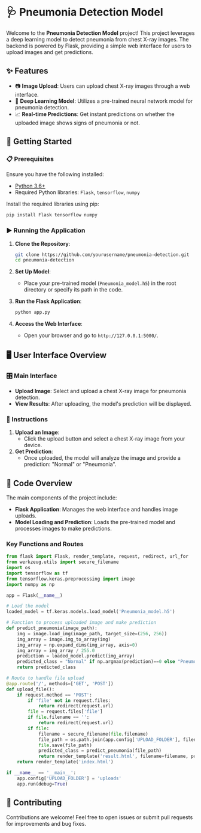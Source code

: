 
# 🩺 Pneumonia Detection Model

Welcome to the **Pneumonia Detection Model** project! This project leverages a deep learning model to detect pneumonia from chest X-ray images. The backend is powered by Flask, providing a simple web interface for users to upload images and get predictions.

## ✨ Features

- 📷 **Image Upload**: Users can upload chest X-ray images through a web interface.
- 🤖 **Deep Learning Model**: Utilizes a pre-trained neural network model for pneumonia detection.
- 📈 **Real-time Predictions**: Get instant predictions on whether the uploaded image shows signs of pneumonia or not.

## 🚀 Getting Started

### 📋 Prerequisites

Ensure you have the following installed:

- [Python 3.6+](https://www.python.org/downloads/)
- Required Python libraries: `Flask`, `tensorflow`, `numpy`

Install the required libraries using pip:
```bash
pip install Flask tensorflow numpy
```

### ▶️ Running the Application

1. **Clone the Repository**:
   ```bash
   git clone https://github.com/yourusername/pneumonia-detection.git
   cd pneumonia-detection
   ```

2. **Set Up Model**:
   - Place your pre-trained model (`Pneumonia_model.h5`) in the root directory or specify its path in the code.

3. **Run the Flask Application**:
   ```bash
   python app.py
   ```

4. **Access the Web Interface**:
   - Open your browser and go to `http://127.0.0.1:5000/`.

## 🖥️ User Interface Overview

### 🎛️ Main Interface

- **Upload Image**: Select and upload a chest X-ray image for pneumonia detection.
- **View Results**: After uploading, the model's prediction will be displayed.

### 📜 Instructions

1. **Upload an Image**:
   - Click the upload button and select a chest X-ray image from your device.
2. **Get Prediction**:
   - Once uploaded, the model will analyze the image and provide a prediction: "Normal" or "Pneumonia".

## 🧩 Code Overview

The main components of the project include:

- **Flask Application**: Manages the web interface and handles image uploads.
- **Model Loading and Prediction**: Loads the pre-trained model and processes images to make predictions.

### Key Functions and Routes

```python
from flask import Flask, render_template, request, redirect, url_for
from werkzeug.utils import secure_filename
import os
import tensorflow as tf
from tensorflow.keras.preprocessing import image
import numpy as np

app = Flask(__name__)

# Load the model
loaded_model = tf.keras.models.load_model('Pneumonia_model.h5')

# Function to process uploaded image and make prediction
def predict_pneumonia(image_path):
    img = image.load_img(image_path, target_size=(256, 256))
    img_array = image.img_to_array(img)
    img_array = np.expand_dims(img_array, axis=0)
    img_array = img_array / 255.0
    prediction = loaded_model.predict(img_array)
    predicted_class = "Normal" if np.argmax(prediction)==0 else "Pneumonia"
    return predicted_class

# Route to handle file upload
@app.route('/', methods=['GET', 'POST'])
def upload_file():
    if request.method == 'POST':
        if 'file' not in request.files:
            return redirect(request.url)
        file = request.files['file']
        if file.filename == '':
            return redirect(request.url)
        if file:
            filename = secure_filename(file.filename)
            file_path = os.path.join(app.config['UPLOAD_FOLDER'], filename)
            file.save(file_path)
            predicted_class = predict_pneumonia(file_path)
            return render_template('result.html', filename=filename, predicted_class=predicted_class)
    return render_template('index.html')

if __name__ == '__main__':
    app.config['UPLOAD_FOLDER'] = 'uploads'
    app.run(debug=True)
```

## 🤝 Contributing

Contributions are welcome! Feel free to open issues or submit pull requests for improvements and bug fixes.
